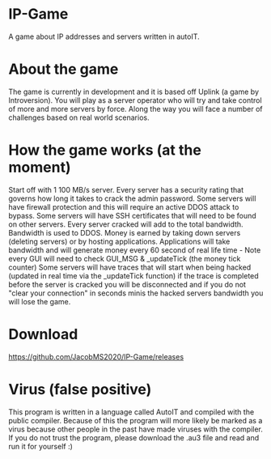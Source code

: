 # IP-Game
 A game about IP addresses and servers written in autoIT.

# About the game

 The game is currently in development and it is based off Uplink (a game by Introversion).
 You will play as a server operator who will try and take control of more and more servers by force.
 Along the way you will face a number of challenges based on real world scenarios.

# How the game works (at the moment)

Start off with 1 100 MB/s server. Every server has a security rating that governs how long it takes to crack the admin password. 
Some servers will have firewall protection and this will require an active DDOS attack to bypass. 
Some servers will have SSH certificates that will need to be found on other servers.
Every server cracked will add to the total bandwidth. Bandwidth is used to DDOS.
Money is earned by taking down servers (deleting servers) or by hosting applications. Applications will take bandwidth and will generate money every 60 second of real life time - Note every GUI will need to check GUI_MSG & _updateTick (the money tick counter)
Some servers will have traces that will start when being hacked (updated in real time via the _updateTick function) if the trace is completed before the server is cracked you will be disconnected and if you do not "clear your connection" in seconds minis the hacked servers bandwidth you will lose the game.

# Download

https://github.com/JacobMS2020/IP-Game/releases

# Virus (false positive)

This program is written in a language called AutoIT and compiled with the public compiler. Because of this the program will more likely be marked as a virus because other people in the past have made viruses with the compiler. 
If you do not trust the program, please download the .au3 file and read  and run it for yourself :) 
